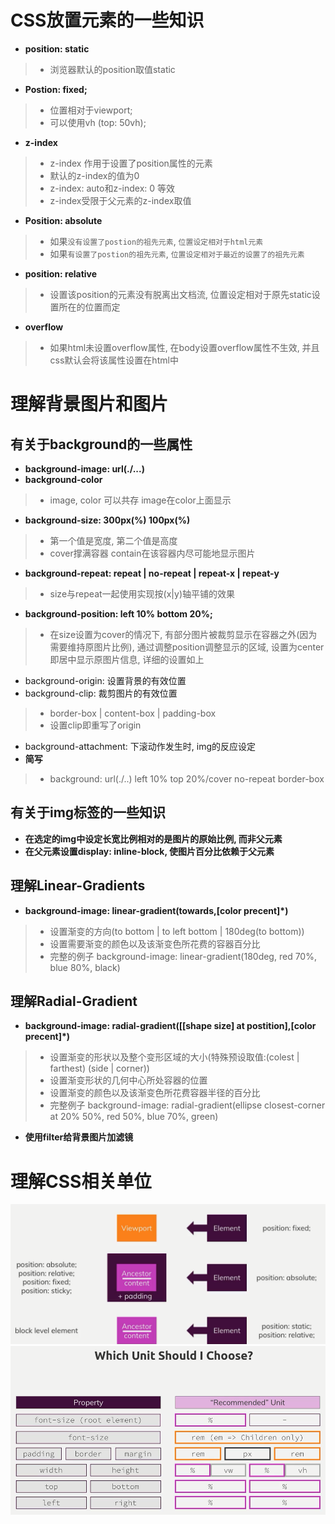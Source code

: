 # CSS放置元素的一些知识
+ **position: static**
> + 浏览器默认的position取值static
+ **Postion: fixed;** 
> + 位置相对于viewport;  
> + 可以使用vh (top: 50vh);
+ **z-index**
> + z-index 作用于设置了position属性的元素  
> + 默认的z-index的值为0     
> + z-index: auto和z-index: 0 等效  
> + z-index受限于父元素的z-index取值
+ **Position: absolute**
> + 如果`没有设置了postion的祖先元素`, `位置设定相对于html元素`  
> + 如果`有设置了postion的祖先元素`, `位置设定相对于最近的设置了的祖先元素`
+ **position: relative**
> + 设置该position的元素没有脱离出文档流, 位置设定相对于原先static设置所在的位置而定
+ **overflow**
> + 如果html未设置overflow属性, 在body设置overflow属性不生效, 并且css默认会将该属性设置在html中

# 理解背景图片和图片
## 有关于background的一些属性
+ **background-image: url(./...)**
+ **background-color**
> + image, color 可以共存 image在color上面显示
+ **background-size: 300px(%) 100px(%)**
> + 第一个值是宽度, 第二个值是高度
> + cover撑满容器 contain在该容器内尽可能地显示图片
+ **background-repeat: repeat | no-repeat | repeat-x | repeat-y**  
> + size与repeat一起使用实现按(x|y)轴平铺的效果
+ **background-position: left 10% bottom 20%;**
> + 在size设置为cover的情况下, 有部分图片被裁剪显示在容器之外(因为需要维持原图片比例), 通过调整position调整显示的区域, 设置为center即居中显示原图片信息, 详细的设置如上
+ background-origin: 设置背景的有效位置
+ background-clip: 裁剪图片的有效位置
> + border-box | content-box | padding-box 
> + 设置clip即重写了origin
+ background-attachment: 下滚动作发生时, img的反应设定
+ **简写**
> + background: url(./..) left 10% top 20%/cover no-repeat border-box

## 有关于img标签的一些知识
+ **在选定的img中设定长宽比例相对的是图片的原始比例, 而非父元素**
+ **在父元素设置display: inline-block, 使图片百分比依赖于父元素**

## 理解Linear-Gradients
+ **background-image: linear-gradient(towards,[color precent]*)**
> + 设置渐变的方向(to bottom | to left bottom | 180deg(to bottom))
> + 设置需要渐变的颜色以及该渐变色所花费的容器百分比
> + 完整的例子 background-image: linear-gradient(180deg, red 70%, blue 80%, black)

## 理解Radial-Gradient
+ **background-image: radial-gradient([[shape size] at postition],[color precent]*)**
> + 设置渐变的形状以及整个变形区域的大小(特殊预设取值:(colest | farthest) (side | corner))
> + 设置渐变形状的几何中心所处容器的位置
> + 设置渐变的颜色以及该渐变色所花费容器半径的百分比
> + 完整例子 background-image: radial-gradient(ellipse closest-corner at 20% 50%, red 50%, blue 70%, green)

+ **使用filter给背景图片加滤镜**

# 理解CSS相关单位
![PrecentRelative](./img/PrecentRelative.png)
![recommendedUnit.png](./img/recommendedUnit.png)
